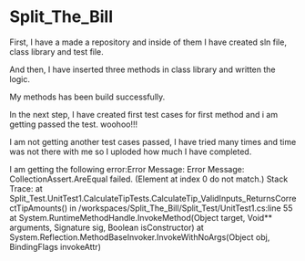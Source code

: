 # Split_The_Bill

First, I have a made a repository and inside of them I have created sln file, class library and test file.

And then, I have inserted three methods in class library and written the logic.

My methods has been build successfully.

In the next step, I have created first test cases for first method and i am getting passed the test. woohoo!!!

I  am not getting another test cases passed, I have tried many times and time was not there with me so I uploded how much I have completed.

I am getting the following error:Error Message:
     Error Message:
   CollectionAssert.AreEqual failed. (Element at index 0 do not match.)
  Stack Trace:
     at Split_Test.UnitTest1.CalculateTipTests.CalculateTip_ValidInputs_ReturnsCorrectTipAmounts() in /workspaces/Split_The_Bill/Split_Test/UnitTest1.cs:line 55
   at System.RuntimeMethodHandle.InvokeMethod(Object target, Void** arguments, Signature sig, Boolean isConstructor)
   at System.Reflection.MethodBaseInvoker.InvokeWithNoArgs(Object obj, BindingFlags invokeAttr)


